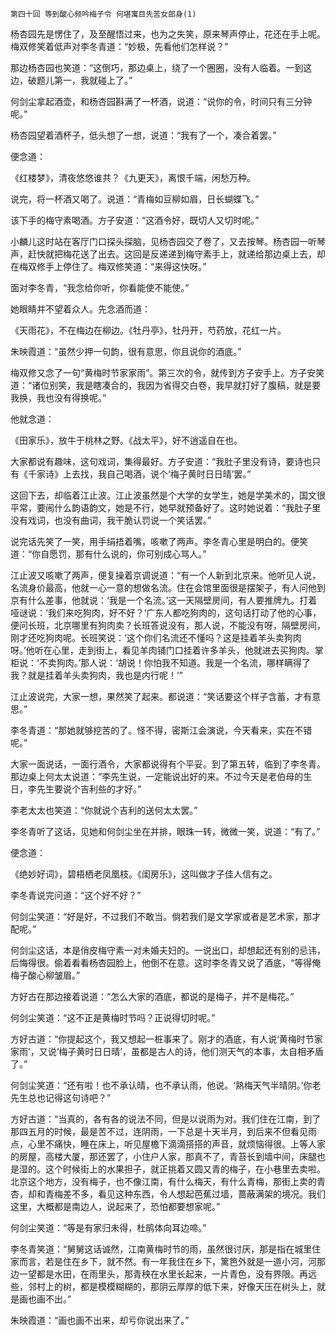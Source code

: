     第四十回 等到酸心频吟梅子令 何堪寓目先苦女郎身(1) 

   杨杏园先是愣住了，及至醒悟过来，也为之失笑，原来琴声停止，花还在手上呢。梅双修笑着低声对李冬青道：“妙极，先看他们怎样说？”

   那边杨杏园也笑道：“这倒巧，那边桌上，绕了一个圈圈，没有人临着。一到这边，破题儿第一，我就碰上了。”

   何剑尘拿起酒壶，和杨杏园斟满了一杯酒，说道：“说你的令，时间只有三分钟呢。”

   杨杏园望着酒杯子，低头想了一想，说道：“我有了一个，凑合着罢。”

   便念道：

   《红楼梦》，清夜悠悠谁共？《九更天》，离恨千端，闲愁万种。

   说完，将一杯酒又喝了。说道：“青梅如豆柳如眉，日长蝴蝶飞。”

   该下手的梅守素喝酒。方子安道：“这酒令好，既切人又切时呢。”

   小麟儿这时站在客厅门口探头探脑，见杨杏园交了卷了，又去按琴。杨杏园一听琴声，赶快就把梅花送了出去。这回是反递递到梅守素手上，就递给那边桌上去，却在梅双修手上停住了。梅双修笑道：“来得这快呀。”

   面对李冬青，“我念给你听，你看能使不能使。”

   她眼睛并不望着众人。先念酒而道：

   《天雨花》，不在梅边在柳边。《牡丹亭》，牡丹开，芍药放，花红一片。

   朱映霞道：“虽然少押一句韵，很有意思，你且说你的酒底。”

   梅双修又念了一句“黄梅时节家家雨”。第三次的令，就传到方子安手上。方子安笑道：“诸位别笑，我是瞎凑合的，我因为省得交白卷，我早就打好了腹稿，就是要我换，我也没有得换呢。”

   他就念道：

   《田家乐》，放牛于桃林之野。《战太平》，好不逍遥自在也。

   大家都说有趣味，这句戏词，集得最好。方子安道：“我肚子里没有诗，要诗也只有《千家诗》上去找，我自己喝酒，说个‘梅子黄时日日晴’罢。”

   这回下去，却临着江止波。江止波虽然是个大学的女学生，她是学美术的，国文很平常，要闹什么韵语韵文，她是不行，她早就预备好了。这时她说着：“我肚子里没有戏词，也没有曲词，我干脆认罚说一个笑话罢。”

   说完话先笑了一笑，用手绢捂着嘴，咳嗽了两声。李冬青心里是明白的。便笑道：“你自愿罚，那有什么说的，你可别成心骂人。”

   江止波又咳嗽了两声，便复操着京调说道：“有一个人新到北京来。他听见人说，名流身价最高，他就一心一意的想做名流。住在会馆里面很是摆架子，有人问他到京有什么差事，他就说：‘我是一个名流。’这一天隔壁房间，有人要推牌九。打着哑谜说：‘我们来吃狗肉，好不好？’广东人都吃狗肉的，这句话打动了他的心事，便问长班，北京哪里有狗肉卖？长班答说没有，那人说，不能没有呀，隔壁房间，刚才还吃狗肉呢。长班笑说：‘这个你们名流还不懂吗？这是挂着羊头卖狗肉呀。’他听在心里，走到街上，看见羊肉铺门口挂着许多羊头，他就进去买狗肉。掌柜说：‘不卖狗肉。’那人说：‘胡说！你怕我不知道。我是一个名流，哪样瞒得了我？就是挂着羊头卖狗肉，我也是内行呢！’”

   江止波说完，大家一想，果然笑了起来。都说道：“笑话要这个样子含蓄，才有意思。”

   李冬青道：“那她就够挖苦的了。怪不得，密斯江会演说，今天看来，实在不错呢。”

   大家一面说话，一面行酒令，大家都说得有个平妥。到了第五转，临到了李冬青。那边桌上何太太说道：“李先生说，一定能说出好的来。不过今天是老伯母的生日，李先生要说个吉利些的才好。”

   李老太太也笑道：“你就说个吉利的送何太太罢。”

   李冬青听了这话，见她和何剑尘坐在并排，眼珠一转，微微一笑，说道：“有了。”

   便念道：

   《绝妙好词》，碧梧栖老凤凰枝。《闺房乐》，这叫做才子佳人信有之。

   李冬青说完问道：“这个好不好？”

   何剑尘笑道：“好是好，不过我们不敢当。倘若我们是文学家或者是艺术家，那才配呢。”

   何剑尘这话，本是俏皮梅守素一对未婚夫妇的。一说出口，却想起还有别的忌讳，后悔得很。偷着看看杨杏园脸上，他倒不在意。这时李冬青又说了酒底，“等得俺梅子酸心柳皱眉。”

   方好古在那边接着说道：“怎么大家的酒底，都说的是梅子，并不是梅花。”

   何剑尘笑道：“这不正是黄梅时节吗？正说得切时呢。”

   方好古道：“你提起这个，我又想起一桩事来了。刚才的酒底，有人说‘黄梅时节家家雨’，又说‘梅子黄时日日晴’，虽都是古人的诗，他们测天气的本事，太自相矛盾了。”

   何剑尘笑道：“还有啦！也不承认晴，也不承认雨，他说。‘熟梅天气半晴阴。’你老先生总也记得这句诗吧？”

   方好古道：“当真的，各有各的说法不同，但是以说雨为对。我们住在江南，到了那四五月的时候，最是苦不过，连阴雨，一下总是十天半月，到后来不但看见雨点，心里不痛快，睡在床上，听见屋檐下滴滴搭搭的声音，就烦恼得很。上等人家的房屋，高楼大厦，那还罢了，小住户人家，那真不了，青苔长到墙中间，床腿也是湿的。这个时候街上的水果担子，就正挑着又圆又青的梅子，在小巷里去卖啦。北京这个地方，没有梅子，也不像江南，有什么梅天，有什么青梅，那街上卖的青杏，却和青梅差不多，看见这种东西，令人想起芭蕉过墙，蔷蔽满架的境况。我们这里，大概都是南边人，说起来了，恐怕都要想家呢。”

   何剑尘笑道：“等是有家归未得，杜鹃体向耳边啼。”

   李冬青笑道：“舅舅这话诚然，江南黄梅时节的雨，虽然很讨厌，那是指在城里住家而言，若是住在乡下，就不然。有一年我住在乡下，篱笆外就是一道小河，河那边一望都是水田，在雨里头，那青秧在水里长起来，一片青色，没有界限。再远些，邻村上的树，都是模模糊糊的，那阴云厚厚的低下来，好像天压在树头上，就是画也画不出。”

   朱映霞道：“画也画不出来，却亏你说出来了。”

